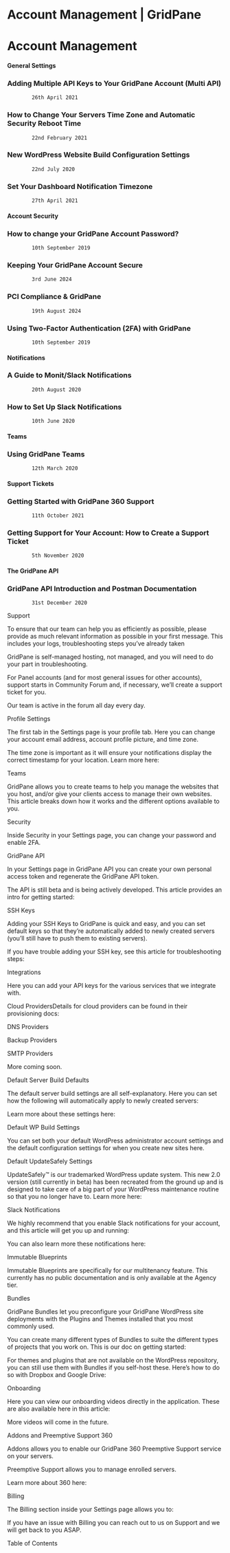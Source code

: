 # Account Management | GridPane

 

# Account Management

 

#### General Settings

 

### Adding Multiple API Keys to Your GridPane Account (Multi API)

			26th April 2021		

### How to Change Your Servers Time Zone and Automatic Security Reboot Time

			22nd February 2021		

### New WordPress Website Build Configuration Settings

			22nd July 2020		

### Set Your Dashboard Notification Timezone

			27th April 2021		

#### Account Security

 

### How to change your GridPane Account Password?

			10th September 2019		

### Keeping Your GridPane Account Secure

			3rd June 2024		

### PCI Compliance & GridPane

			19th August 2024		

### Using Two-Factor Authentication (2FA) with GridPane

			10th September 2019		

#### Notifications

 

### A Guide to Monit/Slack Notifications

			20th August 2020		

### How to Set Up Slack Notifications

			10th June 2020		

#### Teams

 

### Using GridPane Teams

			12th March 2020		

#### Support Tickets

 

### Getting Started with GridPane 360 Support

			11th October 2021		

### Getting Support for Your Account: How to Create a Support Ticket

			5th November 2020		

#### The GridPane API

 

### GridPane API Introduction and Postman Documentation

			31st December 2020		

Support

To ensure that our team can help you as efficiently as possible, please provide as much relevant information as possible in your first message. This includes your logs, troubleshooting steps you’ve already taken

GridPane is self-managed hosting, not managed, and you will need to do your part in troubleshooting.

For Panel accounts (and for most general issues for other accounts), support starts in Community Forum and, if necessary, we’ll create a support ticket for you.

Our team is active in the forum all day every day.

Profile Settings

The first tab in the Settings page is your profile tab. Here you can change your account email address, account profile picture, and time zone.

The time zone is important as it will ensure your notifications display the correct timestamp for your location. Learn more here:

Teams

GridPane allows you to create teams to help you manage the websites that you host, and/or give your clients access to manage their own websites. This article breaks down how it works and the different options available to you.

Security

Inside Security in your Settings page, you can change your password and enable 2FA.

GridPane API

In your Settings page in GridPane API you can create your own personal access token and regenerate the GridPane API token.

The API is still beta and is being actively developed. This article provides an intro for getting started:

SSH Keys

Adding your SSH Keys to GridPane is quick and easy, and you can set default keys so that they’re automatically added to newly created servers (you’ll still have to push them to existing servers).

If you have trouble adding your SSH key, see this article for troubleshooting steps:

Integrations

Here you can add your API keys for the various services that we integrate with.

Cloud ProvidersDetails for cloud providers can be found in their provisioning docs:

DNS Providers

Backup Providers

SMTP Providers

More coming soon.

Default Server Build Defaults

The default server build settings are all self-explanatory. Here you can set how the following will automatically apply to newly created servers:

Learn more about these settings here:

Default WP Build Settings

You can set both your default WordPress administrator account settings and the default configuration settings for when you create new sites here.

 Default UpdateSafely Settings

UpdateSafely™ is our trademarked WordPress update system. This new 2.0 version (still currently in beta) has been recreated from the ground up and is designed to take care of a big part of your WordPress maintenance routine so that you no longer have to. Learn more here:

Slack Notifications

We highly recommend that you enable Slack notifications for your account, and this article will get you up and running:

You can also learn more these notifications here:

Immutable Blueprints

Immutable Blueprints are specifically for our multitenancy feature. This currently has no public documentation and is only available at the Agency tier.

Bundles

GridPane Bundles let you preconfigure your GridPane WordPress site deployments with the Plugins and Themes installed that you most commonly used.

You can create many different types of Bundles to suite the different types of projects that you work on. This is our doc on getting started:

For themes and plugins that are not available on the WordPress repository, you can still use them with Bundles if you self-host these. Here’s how to do so with Dropbox and Google Drive:

Onboarding

Here you can view our onboarding videos directly in the application. These are also available here in this article:

More videos will come in the future.

Addons and Preemptive Support 360

Addons allows you to enable our GridPane 360 Preemptive Support service on your servers.

Preemptive Support allows you to manage enrolled servers.

Learn more about 360 here:

Billing

The Billing section inside your Settings page allows you to:

If you have an issue with Billing you can reach out to us on Support and we will get back to you ASAP.

Table of Contents

